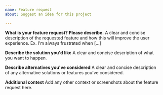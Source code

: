 ```yaml
---
name: Feature request
about: Suggest an idea for this project

---
```


**What is your feature request? Please describe.**
A clear and concise description of the requested feature and how this will improve the user experience. Ex. I'm always frustrated when [...]

**Describe the solution you'd like**
A clear and concise description of what you want to happen.

**Describe alternatives you've considered**
A clear and concise description of any alternative solutions or features you've considered.

**Additional context**
Add any other context or screenshots about the feature request here.
